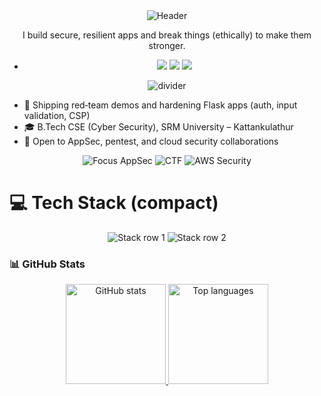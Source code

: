 <!-- Hero -->
<div align="center">
  <img src="https://capsule-render.vercel.app/api?type=waving&color=0:6A00FF,100:00D4FF&height=200&section=header&text=Pranjal%20Babel&fontSize=44&fontColor=ffffff&animation=fadeIn&desc=Cybersecurity%20%E2%80%A2%20Web%20Dev%20%E2%80%A2%20CTF%20Player&descAlign=50&descAlignY=75" alt="Header"/>
</div>

<p align="center">I build secure, resilient apps and break things (ethically) to make them stronger.</p>

- <p align="center">
  <a href="https://pranjal-babel.vercel.app/"><img src="https://img.shields.io/badge/Portfolio-Visit-4CAF50?style=for-the-badge&logo=vercel&logoColor=white" /></a>
  <a href="https://www.linkedin.com/in/pranjalbabel"><img src="https://img.shields.io/badge/LinkedIn-Connect-0A66C2?logo=linkedin&style=for-the-badge" /></a>
  <a href="mailto:pranjalbabel08@gmail.com"><img src="https://img.shields.io/badge/Email-Contact-EA4335?logo=gmail&logoColor=white&style=for-the-badge" /></a>
  </p>

<p align="center"><img src="https://capsule-render.vercel.app/api?type=rect&color=0:6A00FF,100:00D4FF&height=2&section=footer" alt="divider"/></p>

- 🔭 Shipping red‑team demos and hardening Flask apps (auth, input validation, CSP)
- 🎓 B.Tech CSE (Cyber Security), SRM University – Kattankulathur
- 🤝 Open to AppSec, pentest, and cloud security collaborations


<div align="center">

<img src="https://img.shields.io/badge/Focus-AppSec-6A00FF?style=for-the-badge&labelColor=1f1f1f" alt="Focus AppSec"/>
<img src="https://img.shields.io/badge/CTF-Training-00D4FF?style=for-the-badge&labelColor=1f1f1f" alt="CTF"/>
<img src="https://img.shields.io/badge/AWS-Cloud%20Security-ff9900?style=for-the-badge&logo=amazon-aws&logoColor=white&labelColor=1f1f1f" alt="AWS Security"/>

</div>


# 💻 Tech Stack (compact)

<div align="center">

<!-- Row 1: Languages, Frameworks -->
<img src="https://skillicons.dev/icons?i=python,java,js,html,css,bash,react,nodejs,flask&perline=9" alt="Stack row 1"/>

<!-- Row 2: Databases, Cloud, OS/Tools -->
<img src="https://skillicons.dev/icons?i=mongodb,postgres,aws,gcp,vercel,firebase,ubuntu,kali,powershell&perline=9" alt="Stack row 2"/>

</div>



### 📊 GitHub Stats

<div align="center">
  <a href="https://github.com/PranjalBugged-Out">
    <img alt="GitHub stats" height="160" src="https://github-readme-stats.vercel.app/api?username=PranjalBugged-Out&show_icons=true&theme=tokyonight&hide_border=true&count_private=true" />
  </a>
  <a href="https://github.com/PranjalBugged-Out">
    <img alt="Top languages" height="160" src="https://github-readme-stats.vercel.app/api/top-langs/?username=PranjalBugged-Out&layout=compact&theme=tokyonight&hide_border=true&langs_count=8" />
  </a>
</div>







<!-- Unique section replaces badges: minimalist focus chips above -->



